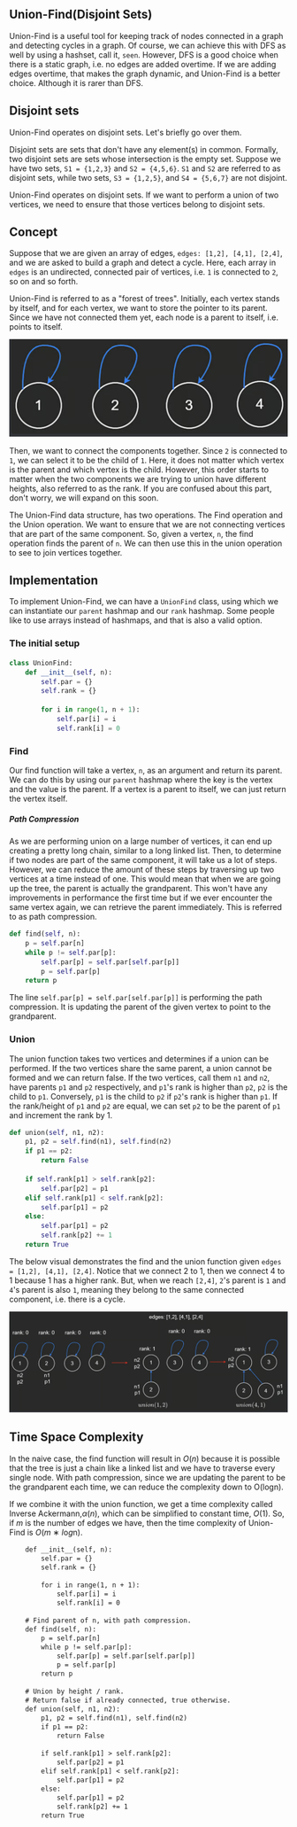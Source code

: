 ## Union-Find(Disjoint Sets)

Union-Find is a useful tool for keeping track of nodes connected in a graph and detecting cycles in a graph. Of course, we can achieve this with DFS as well by using a hashset, call it, `seen`. However, DFS is a good choice when there is a static graph, i.e. no edges are added overtime. If we are adding edges overtime, that makes the graph dynamic, and Union-Find is a better choice. Although it is rarer than DFS.

## Disjoint sets

Union-Find operates on disjoint sets. Let's briefly go over them.

Disjoint sets are sets that don't have any element(s) in common. Formally, two disjoint sets are sets whose intersection is the empty set. Suppose we have two sets, `S1 = {1,2,3}` and `S2 = {4,5,6}`. `S1` and `S2` are referred to as disjoint sets, while two sets, `S3 = {1,2,5}`, and `S4 = {5,6,7}` are not disjoint.

Union-Find operates on disjoint sets. If we want to perform a union of two vertices, we need to ensure that those vertices belong to disjoint sets.

## Concept

Suppose that we are given an array of edges, `edges: [1,2], [4,1], [2,4]`, and we are asked to build a graph and detect a cycle. Here, each array in `edges` is an undirected, connected pair of vertices, i.e. `1` is connected to `2`, so on and so forth.

Union-Find is referred to as a "forest of trees". Initially, each vertex stands by itself, and for each vertex, we want to store the pointer to its parent. Since we have not connected them yet, each node is a parent to itself, i.e. points to itself.

![Union-Find-1](https://github.com/WhosthatAoli/Algorithms/blob/main/images/Trees/Union-Find-1.png)

Then, we want to connect the components together. Since `2` is connected to `1`, we can select it to be the child of `1`. Here, it does not matter which vertex is the parent and which vertex is the child. However, this order starts to matter when the two components we are trying to union have different heights, also referred to as the rank. If you are confused about this part, don't worry, we will expand on this soon.

The Union-Find data structure, has two operations. The Find operation and the Union operation. We want to ensure that we are not connecting vertices that are part of the same component. So, given a vertex, `n`, the find operation finds the parent of `n`. We can then use this in the union operation to see to join vertices together.



## Implementation

To implement Union-Find, we can have a `UnionFind` class, using which we can instantiate our `parent` hashmap and our `rank` hashmap. Some people like to use arrays instead of hashmaps, and that is also a valid option.

### The initial setup

```python
class UnionFind:
    def __init__(self, n):
        self.par = {}
        self.rank = {}

        for i in range(1, n + 1):
            self.par[i] = i
            self.rank[i] = 0
```

### Find

Our find function will take a vertex, `n`, as an argument and return its parent. We can do this by using our `parent` hashmap where the key is the vertex and the value is the parent. If a vertex is a parent to itself, we can just return the vertex itself.

##### Path Compression

As we are performing union on a large number of vertices, it can end up creating a pretty long chain, similar to a long linked list. Then, to determine if two nodes are part of the same component, it will take us a lot of steps. However, we can reduce the amount of these steps by traversing up two vertices at a time instead of one. This would mean that when we are going up the tree, the parent is actually the grandparent. This won't have any improvements in performance the first time but if we ever encounter the same vertex again, we can retrieve the parent immediately. This is referred to as path compression.

```python
def find(self, n):
    p = self.par[n]
    while p != self.par[p]:
        self.par[p] = self.par[self.par[p]]
        p = self.par[p]
    return p
```

The line `self.par[p] = self.par[self.par[p]]` is performing the path compression. It is updating the parent of the given vertex to point to the grandparent.

### Union

The union function takes two vertices and determines if a union can be performed. If the two vertices share the same parent, a union cannot be formed and we can return false. If the two vertices, call them `n1` and `n2`, have parents `p1` and `p2` respectively, and `p1`'s rank is higher than `p2`, `p2` is the child to `p1`. Conversely, `p1` is the child to `p2` if `p2`'s rank is higher than `p1`. If the rank/height of `p1` and `p2` are equal, we can set `p2` to be the parent of `p1` and increment the rank by 1.

```python
def union(self, n1, n2):
    p1, p2 = self.find(n1), self.find(n2)
    if p1 == p2:
        return False

    if self.rank[p1] > self.rank[p2]:
        self.par[p2] = p1
    elif self.rank[p1] < self.rank[p2]:
        self.par[p1] = p2
    else:
        self.par[p1] = p2
        self.rank[p2] += 1
    return True
```

The below visual demonstrates the find and the union function given `edges = [1,2], [4,1], [2,4]`. Notice that we connect 2 to 1, then we connect 4 to 1 because 1 has a higher rank. But, when we reach `[2,4]`, `2`'s parent is `1` and `4`'s parent is also `1`, meaning they belong to the same connected component, i.e. there is a cycle.

![Union-Find-2](https://github.com/WhosthatAoli/Algorithms/blob/main/images/Trees/Union-Find-2.png)

## Time Space Complexity

In the naive case, the find function will result in *O*(*n*) because it is possible that the tree is just a chain like a linked list and we have to traverse every single node. With path compression, since we are updating the parent to be the grandparent each time, we can reduce the complexity down to O(logn).

If we combine it with the union function, we get a time complexity called Inverse Ackermann,*α*(*n*), which can be simplified to constant time, *O*(1). So, if *m* is the number of edges we have, then the time complexity of Union-Find is *O*(*m* ∗ *l*o*g*n).

```class UnionFind:
    def __init__(self, n):
        self.par = {}
        self.rank = {}

        for i in range(1, n + 1):
            self.par[i] = i
            self.rank[i] = 0
    
    # Find parent of n, with path compression.
    def find(self, n):
        p = self.par[n]
        while p != self.par[p]:
            self.par[p] = self.par[self.par[p]]
            p = self.par[p]
        return p

    # Union by height / rank.
    # Return false if already connected, true otherwise.
    def union(self, n1, n2):
        p1, p2 = self.find(n1), self.find(n2)
        if p1 == p2:
            return False
        
        if self.rank[p1] > self.rank[p2]:
            self.par[p2] = p1
        elif self.rank[p1] < self.rank[p2]:
            self.par[p1] = p2
        else:
            self.par[p1] = p2
            self.rank[p2] += 1
        return True
